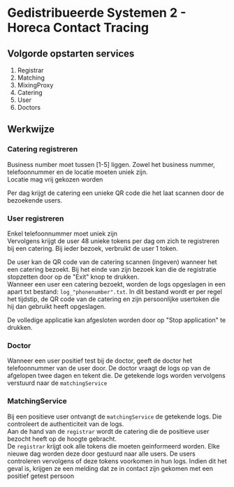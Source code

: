 # Gedistribueerde Systemen 2 - Horeca Contact Tracing

## Volgorde opstarten services
1. Registrar
2. Matching
3. MixingProxy
4. Catering
5. User
6. Doctors

## Werkwijze
### Catering registreren
Business number moet tussen [1-5] liggen.
Zowel het business nummer, telefoonnummer en de locatie moeten uniek zijn.  
Locatie mag vrij gekozen worden
  
Per dag krijgt de catering een unieke QR code die het laat scannen door de bezoekende users.

### User registreren
Enkel telefoonnummer moet uniek zijn  
Vervolgens krijgt de user 48 unieke tokens per dag om zich te registreren bij een catering. Bij ieder bezoek, verbruikt de user 1 token.
  
De user kan de QR code van de catering scannen (ingeven) wanneer het een catering bezoekt. 
Bij het einde van zijn bezoek kan die de registratie stopzetten door op de "Exit" knop te drukken.  
Wanneer een user een catering bezoekt, worden de logs opgeslagen in een apart txt bestand: `log_"phonenumber".txt`. In dit bestand wordt er per regel het tijdstip, de QR code van de catering en zijn persoonlijke usertoken die hij dan gebruikt heeft opgeslagen.

De volledige applicatie kan afgesloten worden door op "Stop application" te drukken.

### Doctor
Wanneer een user positief test bij de doctor, geeft de doctor het telefoonnummer van de user door. 
De doctor vraagt de logs op van de afgelopen twee dagen en tekent die. De getekende logs worden vervolgens verstuurd naar de `matchingService`

### MatchingService
Bij een positieve user ontvangt de `matchingService` de getekende logs. Die controleert de authenticiteit van de logs.   
Aan de hand van de `registrar` wordt de catering die de positieve user bezocht heeft op de hoogte gebracht.  
De `registrar` krijgt ook alle tokens die moeten geinformeerd worden. Elke nieuwe dag worden deze door gestuurd naar alle users.
De users controleren vervolgens of deze tokens voorkomen in hun logs. Indien dit het geval is, krijgen ze een melding dat ze in contact zijn gekomen met een positief getest persoon
